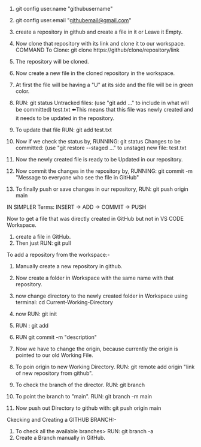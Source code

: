 1) git config user.name "githubusername"
2) git config user.email "githubemail@gmail.com"
3) create a repository in github and create a file in it or Leave it Empty.
4) Now clone that repository with its link and clone it to our workspace.
    COMMAND To Clone: git clone https://github/clone/repository/link

5) The repository will be cloned.
6) Now create a new file in the cloned repository in the workspace.
7) At first the file will be having a "U" at its side and the file will be in green color.

8) RUN:    git status
    Untracked files:
    (use "git add <file>..." to include in what will be committed)
        test.txt    ⬅️This means that this file was newly created and it needs to be updated in the repository.

9) To update that file RUN: git add test.txt
10) Now if we check the status by,
    RUNNING:    git status
        Changes to be committed:
        (use "git restore --staged <file>..." to unstage)
            new file:   test.txt

11) Now the newly created file is ready to be Updated in our repository.
12) Now commit the changes in the repository by,
    RUNNING:   git commit -m "Message to everyone who see the file in GitHub"

13) To finally push or save changes in our repository,
    RUN:    git push origin main


IN SIMPLER Terms:   INSERT -> ADD -> COMMIT -> PUSH


Now to get a file that was directly created in GitHub but not in VS CODE Workspace.
1) create a file in GitHub.
2) Then just RUN: git pull

To add a repository from the workspace:-
1) Manually create a new repository in github.
2) Now create a folder in Workspace with the same name with that repository.
3) now change directory to the newly created folder in Workspace using terminal: cd Current-Working-Directory
4) now RUN: git init
5) RUN : git add
6) RUN git commit -m "description"
7) Now we have to change the origin, because currently the origin is pointed to our old Working File.
8) To poin origin to new Working Directory. RUN: git remote add origin "link of new repository from github".

9) To check the branch of the director. RUN: git branch
10) To point the branch to "main". RUN: git branch -m main
11) Now push out Directory to github with: git push origin main

Ckecking and Creating a GITHUB BRANCH:-
1) To check all the available branches> RUN: git branch -a
2) Create a Branch manually in GitHub.
